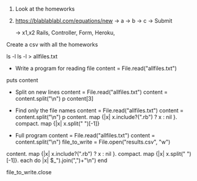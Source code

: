 1. Look at the homeworks
2. https://blablablabl.com/equations/new
	-> a
	-> b
	-> c
	-> Submit

	-> x1,x2
Rails, Controller, Form, Heroku, 


Create a csv with all the homeworks

ls -l
ls -l > allfiles.txt

- Write a program for reading file
content = File.read("allfiles.txt")

puts content

- Split on new lines
content = File.read("allfiles.txt")
content = content.split("\n")
p content[3]

- Find only the file names
content = File.read("allfiles.txt")
content = content.split("\n")
p content.
        map {|x| x.include?(".rb") ? x : nil }.
        compact.
        map {|x| x.split(" ")[-1]}
- Full program
content = File.read("allfiles.txt")
content = content.split("\n")
file_to_write = File.open("results.csv", "w")

content.
        map {|x| x.include?(".rb") ? x : nil }.
        compact.
        map {|x| x.split(" ")[-1]}.
        each do |x|
$_").join(",")+"\n")
        end

file_to_write.close
